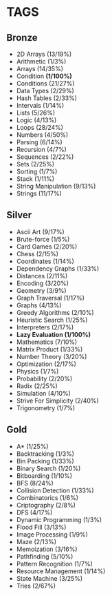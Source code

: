 # TAGS

## Bronze

-   2D Arrays (13/19%)
-   Arithmetic (1/3%)
-   Arrays (14/35%)
-   Condition **(1/100%)**
-   Conditions (21/27%)
-   Data Types (2/29%)
-   Hash Tables (2/33%)
-   Intervals (1/14%)
-   Lists (5/26%)
-   Logic (4/13%)
-   Loops (28/24%)
-   Numbers (4/50%)
-   Parsing (6/14%)
-   Recursion (4/7%)
-   Sequences (2/22%)
-   Sets (2/25%)
-   Sorting (1/7%)
-   Stack (1/11%)
-   String Manipulation (9/13%)
-   Strings (11/17%)

## Silver

-   Ascii Art (9/17%)
-   Brute-force (1/5%)
-   Card Games (2/20%)
-   Chess (2/15%)
-   Coordinates (1/14%)
-   Dependency Graphs (1/33%)
-   Distances (2/11%)
-   Encoding (3/20%)
-   Geometry (3/9%)
-   Graph Traversal (1/17%)
-   Graphs (4/13%)
-   Greedy Algorithms (2/10%)
-   Heuristic Search (1/25%)
-   Interpreters (2/17%)
-   **Lazy Evaluation (1/100%)**
-   Mathematics (7/10%)
-   Matrix Product (1/33%)
-   Number Theory (3/20%)
-   Optimization (2/17%)
-   Physics (1/7%)
-   Probability (2/20%)
-   Radix (2/25%)
-   Simulation (4/10%)
-   Strive For Simplicity (2/40%)
-   Trigonometry (1/7%)

## Gold

-   A\* (1/25%)
-   Backtracking (1/3%)
-   Bin Packing (1/33%)
-   Binary Search (1/20%)
-   Bitboarding (1/10%)
-   BFS (8/24%)
-   Collision Detection (1/33%)
-   Combinatorics (1/6%)
-   Criptography (2/8%)
-   DFS (4/17%)
-   Dynamic Programming (1/3%)
-   Flood Fill (3/13%)
-   Image Processing (1/9%)
-   Maze (2/13%)
-   Memoization (3/16%)
-   Pathfinding (5/10%)
-   Pattern Recognition (1/7%)
-   Resource Management (1/14%)
-   State Machine (3/25%)
-   Tries (2/67%)
